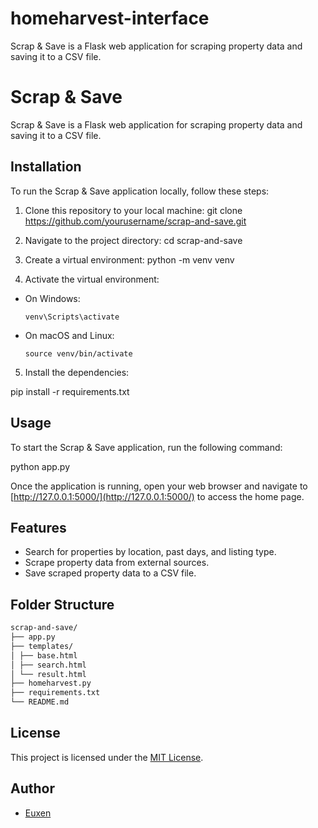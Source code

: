 # homeharvest-interface
Scrap &amp; Save is a Flask web application for scraping property data and saving it to a CSV file.

# Scrap & Save

Scrap & Save is a Flask web application for scraping property data and saving it to a CSV file.

## Installation

To run the Scrap & Save application locally, follow these steps:

1. Clone this repository to your local machine:
git clone https://github.com/yourusername/scrap-and-save.git

2. Navigate to the project directory:
cd scrap-and-save

3. Create a virtual environment:
python -m venv venv


4. Activate the virtual environment:

- On Windows:

  ```
  venv\Scripts\activate
  ```

- On macOS and Linux:

  ```
  source venv/bin/activate
  ```

5. Install the dependencies:

pip install -r requirements.txt


## Usage

To start the Scrap & Save application, run the following command:

python app.py


Once the application is running, open your web browser and navigate to [http://127.0.0.1:5000/](http://127.0.0.1:5000/) to access the home page.

## Features

- Search for properties by location, past days, and listing type.
- Scrape property data from external sources.
- Save scraped property data to a CSV file.

## Folder Structure

```bash
scrap-and-save/
├── app.py
├── templates/
│ ├── base.html
│ ├── search.html
│ └── result.html
├── homeharvest.py
├── requirements.txt
└── README.md
```

## License

This project is licensed under the [MIT License](LICENSE).

## Author

- [Euxen](https://github.com/Euxen)

